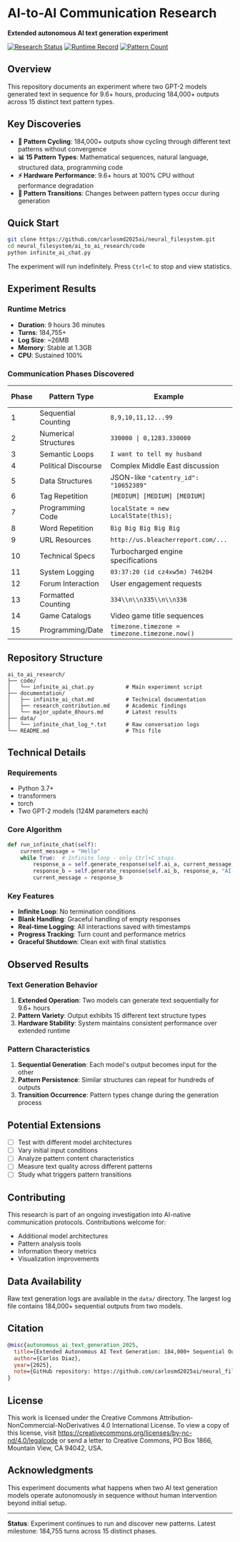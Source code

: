 # AI-to-AI Communication Research

**Extended autonomous AI text generation experiment**

[![Research Status](https://img.shields.io/badge/Status-Active-green)](https://github.com/your-username/neural_filesystem)
[![Runtime Record](https://img.shields.io/badge/Record-9.6%2B%20Hours-blue)](https://github.com/your-username/neural_filesystem)
[![Pattern Count](https://img.shields.io/badge/Patterns-15%20Discovered-orange)](https://github.com/your-username/neural_filesystem)

## Overview

This repository documents an experiment where two GPT-2 models generated text in sequence for 9.6+ hours, producing 184,000+ outputs across 15 distinct text pattern types.

## Key Discoveries

- **🔄 Pattern Cycling**: 184,000+ outputs show cycling through different text patterns without convergence
- **📊 15 Pattern Types**: Mathematical sequences, natural language, structured data, programming code
- **⚡ Hardware Performance**: 9.6+ hours at 100% CPU without performance degradation
- **🔀 Pattern Transitions**: Changes between pattern types occur during generation

## Quick Start

```bash
git clone https://github.com/carlosmd2025ai/neural_filesystem.git
cd neural_filesystem/ai_to_ai_research/code
python infinite_ai_chat.py
```

The experiment will run indefinitely. Press `Ctrl+C` to stop and view statistics.

## Experiment Results

### Runtime Metrics
- **Duration**: 9 hours 36 minutes
- **Turns**: 184,755+
- **Log Size**: ~26MB
- **Memory**: Stable at 1.3GB
- **CPU**: Sustained 100%

### Communication Phases Discovered

| Phase | Pattern Type | Example | Turn Range |
|-------|-------------|---------|------------|
| 1 | Sequential Counting | `8,9,10,11,12...99` | 9-23 |
| 2 | Numerical Structures | `330000 \| 0,1283.330000` | ~1,900 |
| 3 | Semantic Loops | `I want to tell my husband` | ~3,500 |
| 4 | Political Discourse | Complex Middle East discussion | ~6,285 |
| 5 | Data Structures | JSON-like `"catentry_id": "10652389"` | ~9,330 |
| 6 | Tag Repetition | `[MEDIUM] [MEDIUM] [MEDIUM]` | ~10,338 |
| 7 | Programming Code | `localState = new LocalState(this);` | ~11,962 |
| 8 | Word Repetition | `Big Big Big Big Big` | ~14,248 |
| 9 | URL Resources | `http://us.bleacherreport.com/...` | ~16,989 |
| 10 | Technical Specs | Turbocharged engine specifications | ~21,421 |
| 11 | System Logging | `03:37:20 (id cz4xw5m) 746204` | ~28,028 |
| 12 | Forum Interaction | User engagement requests | ~30,710 |
| 13 | Formatted Counting | `334\\n\\n335\\n\\n336` | ~156,453 |
| 14 | Game Catalogs | Video game title sequences | ~162,923 |
| 15 | Programming/Date | `timezone.timezone = timezone.timezone.now()` | ~184,740 |

## Repository Structure

```
ai_to_ai_research/
├── code/
│   └── infinite_ai_chat.py          # Main experiment script
├── documentation/
│   ├── infinite_ai_chat.md          # Technical documentation
│   ├── research_contribution.md     # Academic findings
│   └── major_update_8hours.md       # Latest results
├── data/
│   └── infinite_chat_log_*.txt      # Raw conversation logs
└── README.md                        # This file
```

## Technical Details

### Requirements
- Python 3.7+
- transformers
- torch
- Two GPT-2 models (124M parameters each)

### Core Algorithm
```python
def run_infinite_chat(self):
    current_message = "Hello"
    while True:  # Infinite loop - only Ctrl+C stops
        response_a = self.generate_response(self.ai_a, current_message, "AI-A")
        response_b = self.generate_response(self.ai_b, response_a, "AI-B")
        current_message = response_b
```

### Key Features
- **Infinite Loop**: No termination conditions
- **Blank Handling**: Graceful handling of empty responses
- **Real-time Logging**: All interactions saved with timestamps
- **Progress Tracking**: Turn count and performance metrics
- **Graceful Shutdown**: Clean exit with final statistics

## Observed Results

### Text Generation Behavior
1. **Extended Operation**: Two models can generate text sequentially for 9.6+ hours
2. **Pattern Variety**: Output exhibits 15 different text structure types
3. **Hardware Stability**: System maintains consistent performance over extended runtime

### Pattern Characteristics
1. **Sequential Generation**: Each model's output becomes input for the other
2. **Pattern Persistence**: Similar structures can repeat for hundreds of outputs
3. **Transition Occurrence**: Pattern types change during the generation process

## Potential Extensions

- [ ] Test with different model architectures
- [ ] Vary initial input conditions
- [ ] Analyze pattern content characteristics
- [ ] Measure text quality across different patterns
- [ ] Study what triggers pattern transitions

## Contributing

This research is part of an ongoing investigation into AI-native communication protocols. Contributions welcome for:

- Additional model architectures
- Pattern analysis tools
- Information theory metrics
- Visualization improvements

## Data Availability

Raw text generation logs are available in the `data/` directory. The largest log file contains 184,000+ sequential outputs from two models.

## Citation

```bibtex
@misc{autonomous_ai_text_generation_2025,
  title={Extended Autonomous AI Text Generation: 184,000+ Sequential Outputs},
  author={Carlos Diaz},
  year={2025},
  note={GitHub repository: https://github.com/carlosmd2025ai/neural_filesystem}
}
```

## License

This work is licensed under the Creative Commons Attribution-NonCommercial-NoDerivatives 4.0 International License. To view a copy of this license, visit https://creativecommons.org/licenses/by-nc-nd/4.0/legalcode or send a letter to Creative Commons, PO Box 1866, Mountain View, CA 94042, USA.

## Acknowledgments

This experiment documents what happens when two AI text generation models operate autonomously in sequence without human intervention beyond initial setup.

---

**Status**: Experiment continues to run and discover new patterns. Latest milestone: 184,755 turns across 15 distinct phases.
